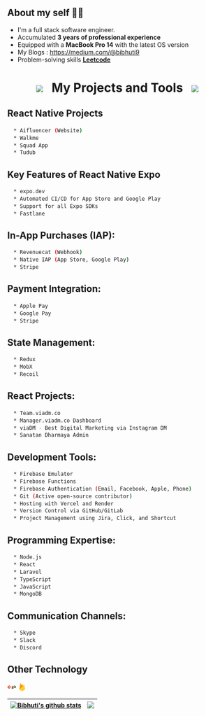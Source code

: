 ## About my self 👨‍💻

* I'm a full stack software engineer.
* Accumulated **3 years of professional experience**
* Equipped with a **MacBook Pro 14** with the latest OS version
* My Blogs : https://medium.com/@bibhuti9
* Problem-solving skills [**Leetcode**](https://leetcode.com/bibhuti9/)


<div align="center">

# <img src="https://user-images.githubusercontent.com/74038190/213844263-a8897a51-32f4-4b3b-b5c2-e1528b89f6f3.png" width="50px" /> &nbsp; My Projects and Tools &nbsp; <img src="https://user-images.githubusercontent.com/74038190/213844263-a8897a51-32f4-4b3b-b5c2-e1528b89f6f3.png" width="50px" />

</div>

## React Native Projects

```bash
  * Aifluencer (Website)
  * Walkme
  * Squad App
  * Tudub
```

## Key Features of React Native Expo
```bash
  * expo.dev
  * Automated CI/CD for App Store and Google Play
  * Support for all Expo SDKs
  * Fastlane
```

## In-App Purchases (IAP):
```bash
  * Revenuecat (Webhook)
  * Native IAP (App Store, Google Play)
  * Stripe
```

## Payment Integration:
```bash
  * Apple Pay
  * Google Pay
  * Stripe
```

## State Management:
```bash
  * Redux
  * MobX
  * Recoil
```

## React Projects:
```bash
  * Team.viadm.co
  * Manager.viadm.co Dashboard
  * viaDM - Best Digital Marketing via Instagram DM
  * Sanatan Dharmaya Admin
```

## Development Tools:
```bash
  * Firebase Emulator
  * Firebase Functions
  * Firebase Authentication (Email, Facebook, Apple, Phone)
  * Git (Active open-source contributor)
  * Hosting with Vercel and Render
  * Version Control via GitHub/GitLab
  * Project Management using Jira, Click, and Shortcut
```

## Programming Expertise:
```bash
  * Node.js
  * React
  * Laravel
  * TypeScript
  * JavaScript
  * MongoDB
```

## Communication Channels:
```bash
  * Skype
  * Slack
  * Discord
```



## Other Technology
<code><img height="20" alt="Git" src="https://raw.githubusercontent.com/github/explore/80688e429a7d4ef2fca1e82350fe8e3517d3494d/topics/git/git.png"></code> <code><img height="20" alt="Firebase" src="https://raw.githubusercontent.com/github/explore/80688e429a7d4ef2fca1e82350fe8e3517d3494d/topics/firebase/firebase.png"></code>

| <a href="https://github.com/bibhuti9/github-readme-stats"><img align="center" src="https://github-readme-stats.vercel.app/api?username=bibhuti9&show_icons=true&include_all_commits=true&theme=buefy&hide_border=true" alt="Bibhuti's github stats" /></a> | <a href="https://github.com/bibhuti9/github-readme-stats"><img align="center" src="https://github-readme-stats.vercel.app/api/top-langs/?username=bibhuti9&layout=compact&theme=buefy&hide_border=true" /></a> |
| ------------- | ------------- |


<br />
<br />

<div id="header" align="center">  

</div>
